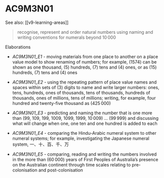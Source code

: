 
# AC9M3N01 

See also: [[v9-learning-areas]]

> recognise, represent and order natural numbers using naming and writing conventions for numerals beyond 10 000

Elaborations


- _AC9M3N01_E1_ - moving materials from one place to another on a place value model to show renaming of numbers; for example, \(1574\) can be shown as one thousand, \(5\) hundreds, \(7\) tens and \(4\) ones, or as \(15\) hundreds, \(7\) tens and \(4\) ones

- _AC9M3N01_E2_ - using the repeating pattern of place value names and spaces within sets of \(3\) digits to name and write larger numbers: ones, tens, hundreds, ones of thousands, tens of thousands, hundreds of thousands, ones of millions, tens of millions; writing, for example, four hundred and twenty-five thousand as \(425 000\)

- _AC9M3N01_E3_ - predicting and naming the number that is one more than \(99, 109, 199, 1009, 1099, 1999, 10 009\) ... \(99 999\) and discussing what will change when one, one ten and one hundred is added to each

- _AC9M3N01_E4_ - comparing the Hindu-Arabic numeral system to other numeral systems; for example, investigating the Japanese numeral system,  一、十、百、千、万

- _AC9M3N01_E5_ - comparing, reading and writing the numbers involved in the more than \(60 000\) years of First Peoples of Australia’s presence on the Australian continent through time scales relating to pre-colonisation and post-colonisation
